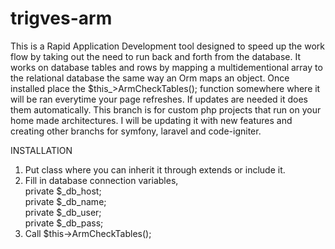 # trigves-arm
This is a Rapid Application Development tool designed to speed up the work flow by taking out the need to run back and forth from the database. It works on database tables and rows by mapping a multidementional array to the relational database the same way an Orm maps an object. Once installed place the $this_>ArmCheckTables(); function somewhere where it will be ran everytime your page refreshes. If updates are needed it does them automatically. This branch is for custom php projects that run on your home made architectures. I will be updating it with new features and creating other branchs for symfony, laravel and code-igniter.

INSTALLATION
1) Put class where you can inherit it through extends or include it.  
2) Fill in database connection variables,  
	private $_db_host;  
	private $_db_name;  
	private $_db_user;  
	private $_db_pass;  
3) Call $this->ArmCheckTables();
